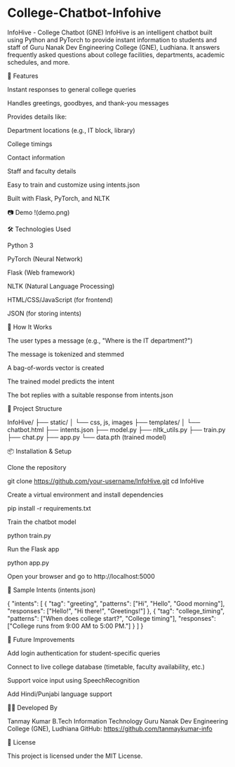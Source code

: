 # College-Chatbot-Infohive
InfoHive - College Chatbot (GNE)
InfoHive is an intelligent chatbot built using Python and PyTorch to provide instant information to students and staff of Guru Nanak Dev Engineering College (GNE), Ludhiana. It answers frequently asked questions about college facilities, departments, academic schedules, and more.

🚀 Features

Instant responses to general college queries

Handles greetings, goodbyes, and thank-you messages

Provides details like:

Department locations (e.g., IT block, library)

College timings

Contact information

Staff and faculty details

Easy to train and customize using intents.json

Built with Flask, PyTorch, and NLTK

📷 Demo
!(demo.png)



🛠️ Technologies Used

Python 3

PyTorch (Neural Network)

Flask (Web framework)

NLTK (Natural Language Processing)

HTML/CSS/JavaScript (for frontend)

JSON (for storing intents)

🧠 How It Works

The user types a message (e.g., "Where is the IT department?")

The message is tokenized and stemmed

A bag-of-words vector is created

The trained model predicts the intent

The bot replies with a suitable response from intents.json

📁 Project Structure

InfoHive/
├── static/
│ └── css, js, images
├── templates/
│ └── chatbot.html
├── intents.json
├── model.py
├── nltk_utils.py
├── train.py
├── chat.py
├── app.py
└── data.pth (trained model)

📦 Installation & Setup

Clone the repository

git clone https://github.com/your-username/InfoHive.git
cd InfoHive

Create a virtual environment and install dependencies

pip install -r requirements.txt

Train the chatbot model

python train.py

Run the Flask app

python app.py

Open your browser and go to http://localhost:5000

🧪 Sample Intents (intents.json)

{
"intents": [
{
"tag": "greeting",
"patterns": ["Hi", "Hello", "Good morning"],
"responses": ["Hello!", "Hi there!", "Greetings!"]
},
{
"tag": "college_timing",
"patterns": ["When does college start?", "College timing"],
"responses": ["College runs from 9:00 AM to 5:00 PM."]
}
]
}

📌 Future Improvements

Add login authentication for student-specific queries

Connect to live college database (timetable, faculty availability, etc.)

Support voice input using SpeechRecognition

Add Hindi/Punjabi language support

👨‍💻 Developed By

Tanmay Kumar
B.Tech Information Technology
Guru Nanak Dev Engineering College (GNE), Ludhiana
GitHub: https://github.com/tanmaykumar-info

📄 License

This project is licensed under the MIT License.
